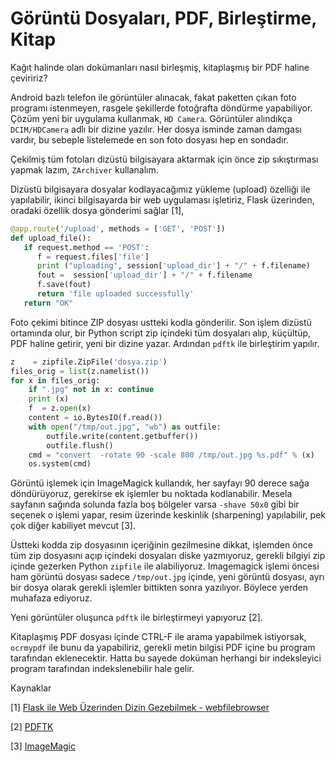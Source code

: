 # Görüntü Dosyaları, PDF, Birleştirme, Kitap

Kağıt halinde olan dokümanları nasıl birleşmiş, kitaplaşmış bir PDF
haline çeviririz?

Android bazlı telefon ile görüntüler alınacak, fakat paketten çıkan
foto programı istenmeyen, rasgele şekillerde fotoğrafta döndürme
yapabiliyor. Çözüm yeni bir uygulama kullanmak, `HD Camera`.
Görüntüler alındıkça `DCIM/HDCamera` adlı bir dizine yazılır.
Her dosya isminde zaman damgası vardır, bu sebeple listelemede en
son foto dosyası hep en sondadır.

Çekilmiş tüm fotoları dizüstü bilgisayara aktarmak için önce zip
sıkıştırması yapmak lazım, `ZArchiver` kullanalım.

Dizüstü bilgisayara dosyalar kodlayacağımız yükleme (upload) özelliği
ile yapılabilir, ikinci bilgisayarda bir web uygulaması işletiriz,
Flask üzerinden, oradaki özellik dosya gönderimi sağlar [1],

```python
@app.route('/upload', methods = ['GET', 'POST'])
def upload_file():
   if request.method == 'POST':
      f = request.files['file']
      print ("uploading", session['upload_dir'] + "/" + f.filename)
      fout =  session['upload_dir'] + "/" + f.filename
      f.save(fout)     
      return 'file uploaded successfully'
   return "OK"
```

Foto çekimi bitince ZIP dosyası ustteki kodla gönderilir. Son işlem
dizüstü ortamında olur, bir Python script zip içindeki tüm dosyaları
alıp, küçültüp, PDF haline getirir, yeni bir dizine yazar. Ardından
`pdftk` ile birleştirim yapılır.

```python
z    = zipfile.ZipFile('dosya.zip')
files_orig = list(z.namelist())
for x in files_orig:
    if ".jpg" not in x: continue
    print (x)
    f  = z.open(x)
    content = io.BytesIO(f.read())
    with open("/tmp/out.jpg", "wb") as outfile:
        outfile.write(content.getbuffer())
        outfile.flush()        
    cmd = "convert  -rotate 90 -scale 800 /tmp/out.jpg %s.pdf" % (x)
    os.system(cmd)
```

Görüntü işlemek için ImageMagick kullandık, her sayfayı 90 derece sağa
döndürüyoruz, gerekirse ek işlemler bu noktada kodlanabilir. Mesela
sayfanın sağında solunda fazla boş bölgeler varsa `-shave 50x0` gibi
bir seçenek o işlemi yapar, resim üzerinde keskinlik (sharpening)
yapılabilir, pek çok diğer kabiliyet mevcut [3].

Üstteki kodda zip dosyasının içeriğinin gezilmesine dikkat, işlemden
önce tüm zip dosyasını açıp içindeki dosyaları diske yazmıyoruz,
gerekli bilgiyi zip içinde gezerken Python `zipfile` ile
alabiliyoruz. Imagemagick işlemi öncesi ham görüntü dosyası sadece
`/tmp/out.jpg` içinde, yeni görüntü dosyası, ayrı bir dosya olarak
gerekli işlemler bittikten sonra yazılıyor. Böylece yerden muhafaza
ediyoruz.

Yeni görüntüler oluşunca `pdftk` ile birleştirmeyi yapıyoruz [2]. 

Kitaplaşmış PDF dosyası içinde CTRL-F ile arama yapabilmek istiyorsak,
`ocrmypdf` ile bunu da yapabiliriz, gerekli metin bilgisi PDF içine bu
program tarafından eklenecektir. Hatta bu sayede doküman herhangi bir
indeksleyici program tarafından indekslenebilir hale gelir.

Kaynaklar

[1] <a href="2024/06/webfilebrowser.html">Flask ile Web Üzerinden Dizin Gezebilmek - webfilebrowser</a>

[2] <a href="../../2011/12/pdftk.html">PDFTK</a>

[3] <a href="../../2010/08/imagemagick.html">ImageMagic</a>

